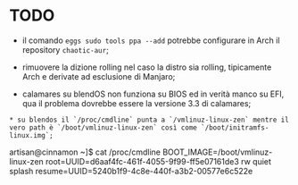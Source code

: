 # TODO

* il comando `eggs sudo tools ppa --add` potrebbe configurare in Arch il repository `chaotic-aur`;

* rimuovere la dizione rolling nel caso la distro sia rolling, tipicamente Arch e derivate ad esclusione di Manjaro;

* calamares su blendOS non funziona su BIOS ed in verità manco su EFI, qua il problema dovrebbe essere la versione 3.3 di calamares;
```
* su blendos il `/proc/cmdline` punta a `/vmlinuz-linux-zen` mentre il vero path è `/boot/vmlinuz-linux-zen` così come `/boot/initramfs-linux.img`;

``` 
artisan@cinnamon ~]$ cat /proc/cmdline 
BOOT_IMAGE=/boot/vmlinuz-linux-zen root=UUID=d6aaf4fc-461f-4055-9f99-ff5e07161de3 rw quiet splash resume=UUID=5240b1f9-4c8e-440f-a3b2-00577e6c522e
``` 


